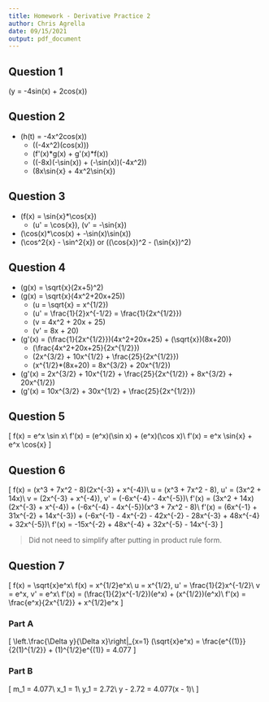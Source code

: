 ```yaml
---
title: Homework - Derivative Practice 2
author: Chris Agrella
date: 09/15/2021
output: pdf_document
---
```


## Question 1

\(y = -4sin(x) + 2cos(x)\)

## Question 2

- \(h(t) = -4x^2cos(x)\)
  - \((-4x^2)(cos(x))\)
  - \(f'(x)*g(x) + g'(x)*f(x)\)
  - \((-8x)(-\sin(x)) + (-\sin(x))(-4x^2)\)
  - \(8x\sin{x} + 4x^2\sin{x}\)

## Question 3

- \(f(x) = \sin{x}*\cos{x}\)
  - \(u' = \cos{x}\), \(v' = -\sin{x}\)
- \(\cos(x)*\cos(x) + -\sin(x)\sin(x)\)
- \(\cos^2{x} - \sin^2{x}\) or \((\cos{x})^2 - (\sin{x})^2\)

## Question 4

- \(g(x) = \sqrt{x}(2x+5)^2\)
- \(g(x) = \sqrt{x}(4x^2+20x+25)\)
  - \(u = \sqrt{x} = x^{1/2}\)
  - \(u' = \frac{1}{2}x^{-1/2} = \frac{1}{2x^{1/2}}\)
  - \(v = 4x^2 + 20x + 25\)
  - \(v' = 8x + 20\)
- \(g'(x) = (\frac{1}{2x^{1/2}})(4x^2+20x+25) + (\sqrt{x})(8x+20)\)
  - \(\frac{4x^2+20x+25}{2x^{1/2}}\)
  - \(2x^{3/2} + 10x^{1/2} + \frac{25}{2x^{1/2}}\)
  - \(x^{1/2}*(8x+20) = 8x^{3/2} + 20x^{1/2}\)
- \(g'(x) = 2x^{3/2} + 10x^{1/2} + \frac{25}{2x^{1/2}} + 8x^{3/2} + 20x^{1/2}\)
- \(g'(x) = 10x^{3/2} + 30x^{1/2} + \frac{25}{2x^{1/2}}\)

## Question 5

\[
f(x) = e^x \sin x\\
f'(x) = (e^x)(\sin x) + (e^x)(\cos x)\\
f'(x) = e^x \sin{x} + e^x \cos{x}
\]

## Question 6

\[
f(x) = (x^3 + 7x^2 - 8)(2x^{-3} + x^{-4})\\
u = (x^3 + 7x^2 - 8), u' = (3x^2 + 14x)\\
v = (2x^{-3} + x^{-4}), v' = (-6x^{-4} - 4x^{-5})\\
f'(x) = (3x^2 + 14x)(2x^{-3} + x^{-4}) + (-6x^{-4} - 4x^{-5})(x^3 + 7x^2 - 8)\\
f'(x) = (6x^{-1} + 31x^{-2} + 14x^{-3}) + (-6x^{-1} - 4x^{-2} - 42x^{-2} - 28x^{-3} + 48x^{-4} + 32x^{-5})\\
f'(x) = -15x^{-2} + 48x^{-4} + 32x^{-5} - 14x^{-3}
\]

> Did not need to simplify after putting in product rule form.

## Question 7

\[
f(x) = \sqrt{x}e^x\\
f(x) = x^{1/2}e^x\\
u = x^{1/2}, u' = \frac{1}{2}x^{-1/2}\\
v = e^x, v' = e^x\\
f'(x) = (\frac{1}{2}x^{-1/2})(e^x) + (x^{1/2})(e^x)\\
f'(x) = \frac{e^x}{2x^{1/2}} + x^{1/2}e^x
\]

### Part A

\[
\left.\frac{\Delta y}{\Delta x}\right|_{x=1} (\sqrt{x}e^x) = \frac{e^{(1)}}{2(1)^{1/2}} + (1)^{1/2}e^{(1)} = 4.077
\]

### Part B

\[
m_1 = 4.077\\
x_1 = 1\\
y_1 = 2.72\\
y - 2.72 = 4.077(x - 1)\\
\]
